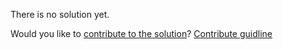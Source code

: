 
There is no solution yet.

Would you like to [contribute to the solution](https://github.com/BFEdev/BFE.dev-solutions/blob/main/problem/implement-once_en.md)? [Contribute guidline](https://github.com/BFEdev/BFE.dev-solutions#how-to-contribute)
